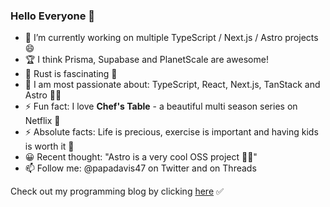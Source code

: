 ### Hello Everyone 👋

- 🔭 I’m currently working on multiple TypeScript / Next.js / Astro projects 😄
- 🏆 I think Prisma, Supabase and PlanetScale are awesome!
- 🌱 Rust is fascinating 💯
- 💬 I am most passionate about: TypeScript, React, Next.js, TanStack and Astro 🤹‍♂️
- ⚡ Fun fact: I love **Chef's Table** - a beautiful multi season series on Netflix 🎥
- ⚡ Absolute facts: Life is precious, exercise is important and having kids is worth it 💯
- 😀 Recent thought: "Astro is a very cool OSS project 🏂🏼"
- 📫 Follow me: @papadavis47 on Twitter and on Threads

Check out my programming blog by clicking [here](https://comfortablefeelingdumb.com) ✅
